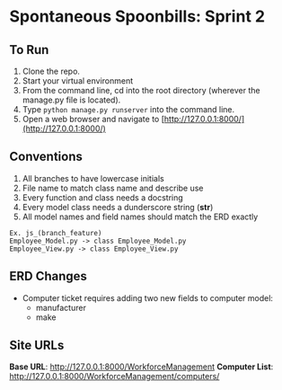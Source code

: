 # Spontaneous Spoonbills: Sprint 2

## To Run

1. Clone the repo.
1. Start your virtual environment
1. From the command line, cd into the root directory (wherever the manage.py file is located).
1. Type ```python manage.py runserver``` into the command line.
1. Open a web browser and navigate to [http://127.0.0.1:8000/](http://127.0.0.1:8000/)

## Conventions

1. All branches to have lowercase initials 
1. File name to match class name and describe use 
1. Every function and class needs a docstring
1. Every model class needs a dunderscore string (__str__)
1. All model names and field names should match the ERD exactly

```
Ex. js_(branch_feature)
Employee_Model.py -> class Employee_Model.py
Employee_View.py -> class Employee_View.py
```

## ERD Changes

* Computer ticket requires adding two new fields to computer model:
  * manufacturer
  * make

## Site URLs

**Base URL**: http://127.0.0.1:8000/WorkforceManagement
**Computer List**: http://127.0.0.1:8000/WorkforceManagement/computers/